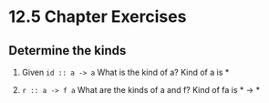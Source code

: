 # 12.5 Chapter Exercises

## Determine the kinds



1. Given
`id :: a -> a`
What is the kind of a?
Kind of a is *

2. `r :: a -> f a`
What are the kinds of a and f?
Kind of fa is * -> *
